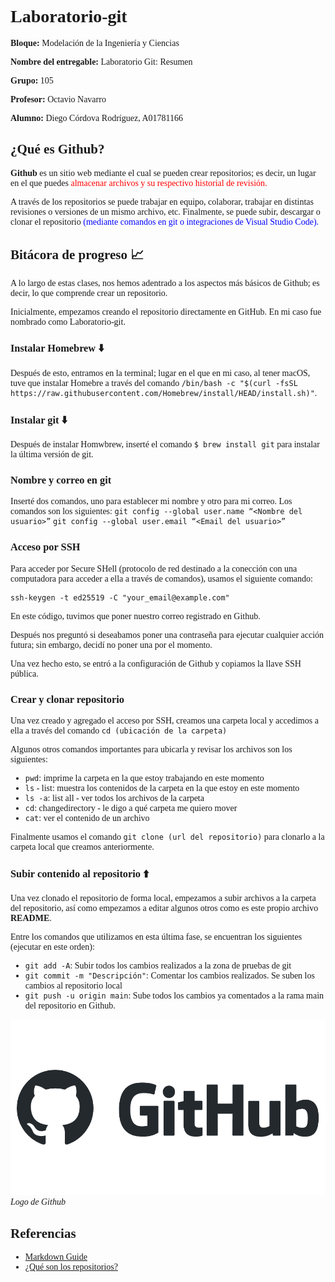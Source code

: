 <span style="font-family: Verdana;">

# Laboratorio-git

<span style="font-family: Times New Roman;">

**Bloque:**
Modelación de la Ingeniería y Ciencias

**Nombre del entregable:**
Laboratorio Git: Resumen

**Grupo:**
105

**Profesor:**
Octavio Navarro

**Alumno:**
Diego Córdova Rodríguez, A01781166

<span style="font-family: Verdana;">

## ¿Qué es Github? :monocle_face:

**Github** es un sitio web mediante el cual se pueden crear repositorios; es decir, un lugar en el que puedes <span style="color:red;">almacenar archivos y su respectivo historial de revisión.

A través de los repositorios se puede trabajar en equipo, colaborar, trabajar en distintas revisiones o versiones de un mismo archivo, etc. Finalmente, se puede subir, descargar o clonar el repositorio <span style="color:blue;">(mediante comandos en git o integraciones de Visual Studio Code).

## Bitácora de progreso :chart_with_upwards_trend:

A lo largo de estas clases, nos hemos adentrado a los aspectos más básicos de Github; es decir, lo que comprende crear un repositorio.

Inicialmente, empezamos creando el repositorio directamente en GitHub. En mi caso fue nombrado como Laboratorio-git.

### Instalar Homebrew :arrow_down:

Después de esto, entramos en la terminal; lugar en el que en mi caso, al tener macOS, tuve que instalar Homebre a través del comando `/bin/bash -c "$(curl -fsSL https://raw.githubusercontent.com/Homebrew/install/HEAD/install.sh)"`.

### Instalar git :arrow_down:

Después de instalar Homwbrew, inserté el comando `$ brew install git` para instalar la última versión de git.

### Nombre y correo en git :email:

Inserté dos comandos, uno para establecer mi nombre y otro para mi correo.
Los comandos son los siguientes:
`git config --global user.name “<Nombre del usuario>”`
`git config --global user.email “<Email del usuario>”`

### Acceso por SSH :key:

Para acceder por Secure SHell (protocolo de red destinado a la conección con una computadora para acceder a ella a través de comandos), usamos el siguiente comando:

`ssh-keygen -t ed25519 -C "your_email@example.com"`

En este código, tuvimos que poner nuestro correo registrado en Github.

Después nos preguntó si deseabamos poner una contraseña para ejecutar cualquier acción futura; sin embargo, decidí no poner una por el momento.

Una vez hecho esto, se entró a la configuración de Github y copiamos la llave SSH pública.

### Crear y clonar repositorio :floppy_disk:

Una vez creado y agregado el acceso por SSH, creamos una carpeta local y accedimos a ella a través del comando
`cd (ubicación de la carpeta)`

Algunos otros comandos importantes para ubicarla y revisar los archivos son los siguientes:
- `pwd`: imprime la carpeta en la que estoy trabajando en este momento
- `ls` - list: muestra los contenidos de la carpeta en la que estoy en este momento
- `ls -a`: list all - ver todos los archivos de la carpeta
- `cd`: changedirectory - le digo a qué carpeta me quiero mover
- `cat`: ver el contenido de un archivo

Finalmente usamos el comando `git clone (url del repositorio)` para clonarlo a la carpeta local que creamos anteriormente.

### Subir contenido al repositorio :arrow_up:

Una vez clonado el repositorio de forma local, empezamos a subir archivos a la carpeta del repositorio, así como empezamos a editar algunos otros como es este propio archivo **README**.

Entre los comandos que utilizamos en esta última fase, se encuentran los siguientes (ejecutar en este orden):

- `git add -A`: Subir todos los cambios realizados a la zona de pruebas de git
- `git commit -m "Descripción"`: Comentar los cambios realizados. Se suben los cambios al repositorio local
- `git push -u origin main`: Sube todos los cambios ya comentados a la rama main del repositorio en Github.

![Logo de GitHub](images/githubLogo.png)
*Logo de Github*

## Referencias

- [Markdown Guide](https://www.markdownguide.org/)
- [¿Qué son los repositorios?](https://docs.github.com/en/repositories/creating-and-managing-repositories/about-repositories)